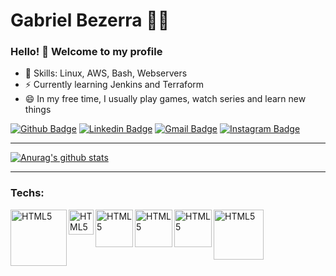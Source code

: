 # Gabriel Bezerra :man_technologist:

### Hello! 👋 Welcome to my profile

 - 📌 Skills: Linux, AWS, Bash, Webservers 
 - ⚡ Currently learning Jenkins and Terraform
 - 😄 In my free time, I usually play games, watch series and learn new things
 
[![Github Badge](https://img.shields.io/badge/-gabbezerra-000?style=flat-square&logo=Github&logoColor=white&link=https://github.com/gabbezerra)](https://github.com/gabbezerra)
[![Linkedin Badge](https://img.shields.io/badge/-Linkedin-blue?style=flat-square&logo=Linkedin&logoColor=white&link=https://www.linkedin.com/in/gabriel-bezerra-19744479/)](https://www.linkedin.com/in/gabriel-bezerra-19744479/)
[![Gmail Badge](https://img.shields.io/badge/-gmail-c14438?style=flat-square&logo=Gmail&logoColor=white&link=mailto:gabrielbl258@gmail.com)](mailto:gabrielbl258@gmail.com)
[![Instagram Badge](https://img.shields.io/badge/-@gabbezerra-F77737?style=flat-square&labelColor=F77737&logo=instagram&logoColor=white&link=https://www.instagram.com/gabbezerra/)](https://www.instagram.com/gabbezerra/)


---
[![Anurag's github stats](https://github-readme-stats.vercel.app/api?username=gabbezerra&show_icons=true&theme=dark)](https://github.com/gabbezerra/)

---

### Techs:

[<img align="left" alt="HTML5" width="90px" src="https://thiagoalexandria.com.br/assets/img/nginx-logo.png">][nginx]
[<img align="left" alt="HTML5" width="40px" src="https://thiagoalexandria.com.br/assets/img/apache-logo.png">][apache]
[<img align="left" alt="HTML5" width="60px" src="https://thiagoalexandria.com.br/assets/img/bash-logo.png">][bash]
[<img align="left" alt="HTML5" width="60px" src="https://thiagoalexandria.com.br/assets/img/terraform-logo.png">][terraform]
[<img align="left" alt="HTML5" width="60px" src="https://thiagoalexandria.com.br/assets/img/docker-logo.png">][docker]
[<img align="left" alt="HTML5" width="80px" src="https://thiagoalexandria.com.br/assets/img/jenkins-logo.png">][jenkins]


<br/><br/><br/><br/>

[nginx]: https://nginx.org/en/docs/
[apache]: https://httpd.apache.org/docs/
[bash]: https://www.gnu.org/software/bash/manual/
[python]: https://www.python.org/doc/
[ansible]: https://docs.ansible.com/ansible/latest/cli/ansible-doc.html
[terraform]: https://www.terraform.io/docs/
[docker]: https://docs.docker.com/
[jenkins]: https://www.jenkins.io/doc/
